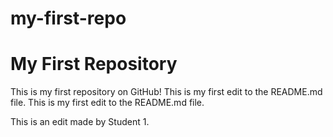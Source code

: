 # my-first-repo

# My First Repository

This is my first repository on GitHub!
This is my first edit to the README.md file.
This is my first edit to the README.md file.

This is an edit made by Student 1.
